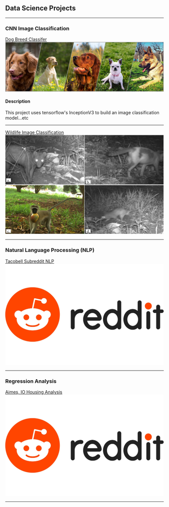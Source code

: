## Data Science Projects

---

### CNN Image Classification 

[Dog Breed Classifer](https://github.com/lgonzal6/dog_breed_classifier)
<img src="images/dog_collage2.png?raw=true"/>

#### Description
This project uses tensorflow's InceptionV3 to build an image classification model...etc

---
[Wildlife Image Classification](https://github.com/lgonzal6/Wildlife_Image_Classification)
<img src="images/wild_life2.jpeg?raw=true"/>


---
### Natural Language Processing (NLP)

[Tacobell Subreddit NLP](https://github.com/lgonzal6/tacobell_reddit_nlp)
<img src="images/reddit.jpeg?raw=true"/>

---

### Regression Analysis 

[Aimes, IO Housing Analysis](https://github.com/lgonzal6/aimes_iowa_housing)
<img src="images/reddit.jpeg?raw=true"/>

---
